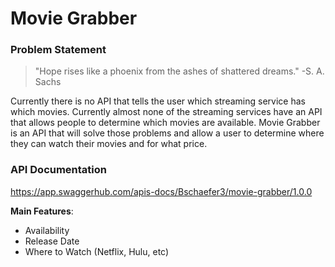 # Movie Grabber


### Problem Statement

>"Hope rises like a phoenix from the ashes of shattered dreams." 
> -S. A. Sachs

Currently there is no API that tells the user which streaming service has which movies.
Currently almost none of the streaming services have an API that allows
people to determine which movies are available.
Movie Grabber is an API that will solve those problems and allow a user to 
determine where they can watch their movies and for what price.

### API Documentation
https://app.swaggerhub.com/apis-docs/Bschaefer3/movie-grabber/1.0.0

**Main Features**:

* Availability 
* Release Date 
* Where to Watch (Netflix, Hulu, etc)


